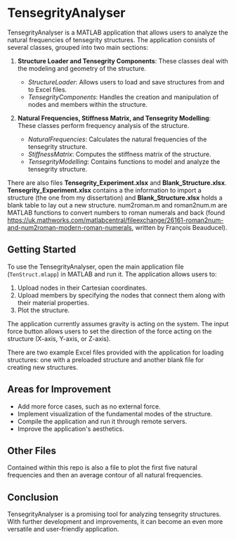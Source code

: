# TensegrityAnalyser

TensegrityAnalyser is a MATLAB application that allows users to analyze the natural frequencies of tensegrity structures. The application consists of several classes, grouped into two main sections:

1. **Structure Loader and Tensegrity Components**: These classes deal with the modeling and geometry of the structure.
   - *StructureLoader*: Allows users to load and save structures from and to Excel files.
   - *TensegrityComponents*: Handles the creation and manipulation of nodes and members within the structure.
   
2. **Natural Frequencies, Stiffness Matrix, and Tensegrity Modelling**: These classes perform frequency analysis of the structure.
   - *NaturalFrequencies*: Calculates the natural frequencies of the tensegrity structure.
   - *StiffnessMatrix*: Computes the stiffness matrix of the structure.
   - *TensegrityModelling*: Contains functions to model and analyze the tensegrity structure.

There are also files **Tensegrity_Experiment.xlsx** and **Blank_Structure.xlsx**. **Tensegrity_Experiment.xlsx** contains a the information to import a structure (the one from my dissertation) and **Blank_Structure.xlsx** holds a blank table to lay out a new structure. num2roman.m and roman2num.m are MATLAB functions to convert numbers to roman numerals and back (found https://uk.mathworks.com/matlabcentral/fileexchange/26161-roman2num-and-num2roman-modern-roman-numerals, written by François Beauducel).

## Getting Started

To use the TensegrityAnalyser, open the main application file (`TenStruct.mlapp`) in MATLAB and run it. The application allows users to:

1. Upload nodes in their Cartesian coordinates.
2. Upload members by specifying the nodes that connect them along with their material properties.
3. Plot the structure.

The application currently assumes gravity is acting on the system. The input force button allows users to set the direction of the force acting on the structure (X-axis, Y-axis, or Z-axis).

There are two example Excel files provided with the application for loading structures: one with a preloaded structure and another blank file for creating new structures.

## Areas for Improvement

- Add more force cases, such as no external force.
- Implement visualization of the fundamental modes of the structure.
- Compile the application and run it through remote servers.
- Improve the application's aesthetics.

## Other Files

Contained within this repo is also a file to plot the first five natural frequencies and then an average contour of all natural frequencies.

## Conclusion

TensegrityAnalyser is a promising tool for analyzing tensegrity structures. With further development and improvements, it can become an even more versatile and user-friendly application.
